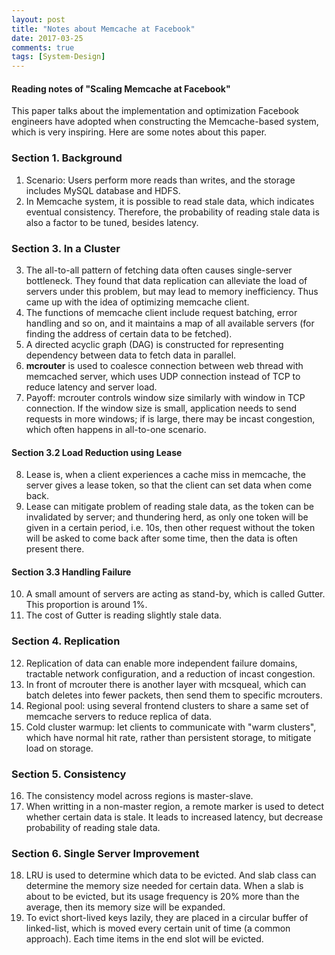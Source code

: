 ```yaml
---
layout: post
title: "Notes about Memcache at Facebook"
date: 2017-03-25
comments: true
tags: [System-Design]
---
```


#### Reading notes of "Scaling Memcache at Facebook"

This paper talks about the implementation and optimization Facebook engineers have adopted when constructing the Memcache-based system, which is very inspiring. Here are some notes about this paper.

### Section 1. Background
1. Scenario: Users perform more reads than writes, and the storage includes MySQL database and HDFS.
2. In Memcache system, it is possible to read stale data, which indicates eventual consistency. Therefore, the probability of reading stale data is also a factor to be tuned, besides latency.

### Section 3. In a Cluster
3. The all-to-all pattern of fetching data often causes single-server bottleneck. They found that data replication can alleviate the load of servers under this problem, but may lead to memory inefficiency. Thus came up with the idea of optimizing memcache client.
4. The functions of memcache client include request batching, error handling and so on, and it maintains a map of all available servers (for finding the address of certain data to be fetched).
5. A directed acyclic graph (DAG) is constructed for representing dependency between data to fetch data in parallel.
6. **mcrouter** is used to coalesce connection between web thread with memcached server, which uses UDP connection instead of TCP to reduce latency and server load.
7. Payoff: mcrouter controls window size similarly with window in TCP connection. If the window size is small, application needs to send requests in more windows; if is large, there may be incast congestion, which often happens in all-to-one scenario.

#### Section 3.2 Load Reduction using **Lease**
8. Lease is, when a client experiences a cache miss in memcache, the server gives a lease token, so that the client can set data when come back.
9. Lease can mitigate problem of reading stale data, as the token can be invalidated by server; and thundering herd, as only one token will be given in a certain period, i.e. 10s, then other request without the token will be asked to come back after some time, then the data is often present there.

#### Section 3.3 Handling Failure
10. A small amount of servers are acting as stand-by, which is called Gutter. This proportion is around 1%.
11. The cost of Gutter is reading slightly stale data.

### Section 4. Replication
12. Replication of data can enable more independent failure domains, tractable network configuration, and a reduction of incast congestion.
13. In front of mcrouter there is another layer with mcsqueal, which can batch deletes into fewer packets, then send them to specific mcrouters.
14. Regional pool: using several frontend clusters to share a same set of memcache servers to reduce replica of data.
15. Cold cluster warmup: let clients to communicate with "warm clusters", which have normal hit rate, rather than persistent storage, to mitigate load on storage.

### Section 5. Consistency
16. The consistency model across regions is master-slave.
17. When writting in a non-master region, a remote marker is used to detect whether certain data is stale. It leads to increased latency, but decrease probability of reading stale data.

### Section 6. Single Server Improvement
18. LRU is used to determine which data to be evicted. And slab class can determine the memory size needed for certain data. When a slab is about to be evicted, but its usage frequency is 20% more than the average, then its memory size will be expanded.
19. To evict short-lived keys lazily, they are placed in a circular buffer of linked-list, which is moved every certain unit of time (a common approach). Each time items in the end slot will be evicted.
